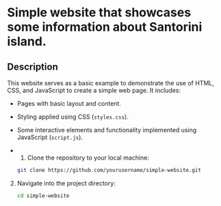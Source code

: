 #
# Simple website that showcases some information about Santorini island.

## Description

This website serves as a basic example to demonstrate the use of HTML, CSS, and JavaScript to create a simple web page. It includes:

- Pages with basic layout and content.
- Styling applied using CSS (`styles.css`).
- Some interactive elements and functionality implemented using JavaScript (`script.js`).

- 1. Clone the repository to your local machine:

    ```bash
    git clone https://github.com/yourusername/simple-website.git
    ```

2. Navigate into the project directory:

    ```bash
    cd simple-website
    ```

